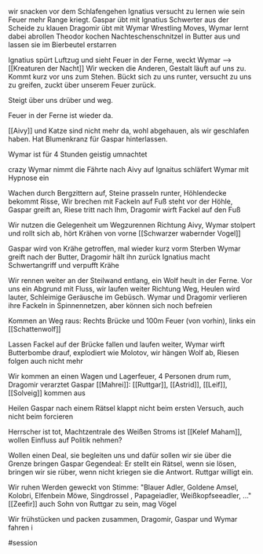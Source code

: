 wir snacken vor dem Schlafengehen
Ignatius versucht zu lernen wie sein Feuer mehr Range kriegt.
Gaspar übt mit Ignatius Schwerter aus der Scheide zu klauen
Dragomir übt mit Wymar Wrestling Moves, Wymar lernt dabei abrollen
Theodor kochen Nachteschenschnitzel in Butter aus und lassen sie im Bierbeutel erstarren

Ignatius spürt Luftzug und sieht Feuer in der Ferne, weckt Wymar --> [[Kreaturen der Nacht]]
Wir wecken die Anderen, Gestalt läuft auf uns zu. Kommt kurz vor uns zum Stehen.
Bückt sich zu uns runter, versucht zu uns zu greifen, zuckt über unserem Feuer zurück.

Steigt über uns drüber und weg.

Feuer in der Ferne ist wieder da. 

[[Aivy]] und Katze sind nicht mehr da, wohl abgehauen, als wir geschlafen haben.
Hat Blumenkranz für Gaspar hinterlassen.

Wymar ist für 4 Stunden geistig umnachtet

crazy Wymar nimmt die Fährte nach Aivy auf
Ignaitus schläfert Wymar mit Hypnose ein

Wachen durch Bergzittern auf, Steine prasseln runter, Höhlendecke bekommt Risse, 
Wir brechen mit Fackeln auf
Fuß steht vor der Höhle, Gaspar greift an, Riese tritt nach Ihm, Dragomir wirft Fackel auf den Fuß

Wir nutzen die Gelegenheit um Wegzurennen Richtung Aivy, Wymar stolpert und rollt sich ab, hört Krähen von vorne [[Schwarzer wabernder Vogel]] 

Gaspar wird von Krähe getroffen, mal wieder kurz vorm Sterben
Wymar greift nach der Butter, Dragomir hält ihn zurück
Ignatius macht Schwertangriff und verpufft Krähe

Wir rennen weiter an der Steilwand entlang, ein Wolf heult in der Ferne. 
Vor uns ein Abgrund mit Fluss, wir laufen weiter Richtung Weg, Heulen wird lauter, Schleimige Geräusche im Gebüsch. Wymar und Dragomir verlieren ihre Fackeln in Spinnennetzen, aber können sich noch befreien

Kommen an Weg raus:
Rechts Brücke und 100m Feuer (von vorhin), links ein [[Schattenwolf]]

Lassen Fackel auf der Brücke fallen und laufen weiter,
Wymar wirft Butterbombe drauf, explodiert wie Molotov, wir hängen Wolf ab, Riesen folgen auch nicht mehr

Wir kommen an einen Wagen und Lagerfeuer, 4 Personen drum rum, Dragomir verarztet Gaspar
[[Mahrei]]: [[Ruttgar]], [[Astrid]], [[Leif]], [[Solveig]] kommen aus

Heilen Gaspar nach einem Rätsel
klappt nicht beim ersten Versuch, auch nicht beim forcieren

Herrscher ist tot, Machtzentrale des Weißen Stroms ist [[Kelef Maham]], wollen Einfluss auf Politik nehmen?

Wollen einen Deal, sie begleiten uns und dafür sollen wir sie über die Grenze bringen
Gaspar Gegendeal: Er stellt ein Rätsel, wenn sie lösen, bringen wir sie rüber, wenn nicht kriegen sie die Antwort. Ruttgar willigt ein.

Wir ruhen
Werden geweckt von Stimme:
"Blauer Adler, Goldene Amsel, Kolobri, Elfenbein Möwe, Singdrossel , Papageiadler, Weißkopfseeadler, ..."
[[Zeefir]] auch Sohn von Ruttgar zu sein, mag Vögel

Wir frühstücken und packen zusammen, Dragomir, Gaspar und Wymar fahren i



#session